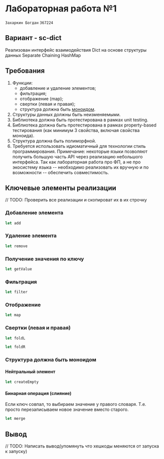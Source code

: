 # Лабораторная работа №1

`Захаркин Богдан`
`367224`

## Вариант - sc-dict

Реализован интерфейс взаимодействия Dict на основе структуры данных Separate Chaining HashMap 

## Требования

1. Функции:
    - добавление и удаление элементов;
    - фильтрация;
    - отображение (map);
    - свертки (левая и правая);
    - структура должна быть [моноидом](https://ru.m.wikipedia.org/wiki/Моноид).
2. Структуры данных должны быть неизменяемыми.
3. Библиотека должна быть протестирована в рамках unit testing.
4. Библиотека должна быть протестирована в рамках property-based тестирования (как минимум 3 свойства, включая свойства моноида).
5. Структура должна быть полиморфной.
6. Требуется использовать идиоматичный для технологии стиль программирования. Примечание: некоторые языки позволяют получить
большую часть API через реализацию небольшого интерфейса. Так как лабораторная работа про ФП, а не про экосистему языка -- необходимо 
реализовать их вручную и по возможности -- обеспечить совместимость.

## Ключевые элементы реализации

// TODO: Проверить все реализации и скопироват их в их строчку

### Добавление элемента

```fsharp
let add
```

### Удаление элемента

```fsharp
let remove
```

### Получение значения по ключу

```fsharp
let getValue
```

### Фильтрация

```fsharp
let filter
```

### Отображение

```fsharp
let map
```

### Свертки (левая и правая)

```fsharp
let foldL
```

```fsharp
let foldR
```

### Структура должна быть моноидом

#### Нейтральный элемент

```fsharp
let createEmpty
```

#### Бинарная операция (слияние)

Если ключ совпал, то выбираем значение у правого словаря. Т.е. просто перезаписываем новое значение вместо старого.

```fsharp
let merge
```

## Вывод

// TODO: Написать вывод(упомянуть что хешкоды меняются от запуска к запуску)
